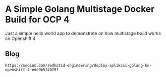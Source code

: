 # A Simple Golang Multistage Docker Build for OCP 4

Just a simple hello world app to demonstrate on how multistage build works on Openshift 4

## Blog
```
https://medium.com/redhatid-engineering/deploy-aplikasi-golang-ke-openshift-4-ede9b5f4029f
```
